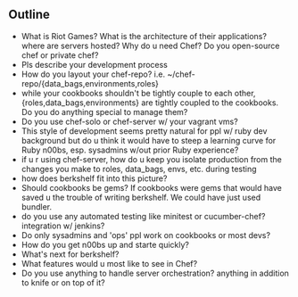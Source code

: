 

Outline
-------

* What is Riot Games? What is the architecture of their applications?
  where are servers hosted? Why do u need Chef? Do you open-source
  chef or private chef?
* Pls describe your development process
* How do you layout your chef-repo? i.e.
  ~/chef-repo/{data_bags,environments,roles}
* while your cookbooks shouldn't be tightly couple to each other,
  {roles,data_bags,environments} are tightly coupled to the cookbooks.
  Do you do anything special to manage them?
* Do you use chef-solo or chef-server w/ your vagrant vms?
* This style of development seems pretty natural for ppl w/ ruby dev
  background but do u think it would have to steep a learning curve
  for Ruby n00bs, esp. sysadmins w/out prior Ruby experience?
* if u r using chef-server, how do u keep you isolate production from
  the changes you make to roles, data_bags, envs, etc. during testing
* how does berkshelf fit into this picture?
* Should cookbooks be gems? If cookbooks were gems that would have
  saved u the trouble of writing berkshelf. We could have just used bundler.
* do you use any automated testing like minitest or cucumber-chef?
  integration w/ jenkins?
* Do only sysadmins and 'ops' ppl work on cookbooks or most devs?
* How do you get n00bs up and starte quickly?
* What's next for berkshelf?
* What features would u most like to see in Chef?
* Do you use anything to handle server orchestration? anything in
  addition to knife or on top of it?

